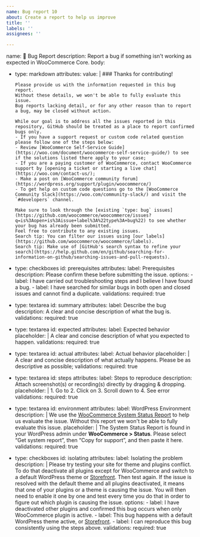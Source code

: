 ```yaml
---
name: Bug report 10
about: Create a report to help us improve
title: ''
labels: ''
assignees: ''

---
```


name: 🐞 Bug Report
description: Report a bug if something isn't working as expected in WooCommerce Core.
body:
  - type: markdown
    attributes:
      value: |
        ### Thanks for contributing!

        Please provide us with the information requested in this bug report. 
        Without these details, we won't be able to fully evaluate this issue. 
        Bug reports lacking detail, or for any other reason than to report a bug, may be closed without action.

        While our goal is to address all the issues reported in this repository, GitHub should be treated as a place to report confirmed bugs only.
        - If you have a support request or custom code related question please follow one of the steps below:
        - Review [WooCommerce Self-Service Guide](https://woo.com/document/woocommerce-self-service-guide/) to see if the solutions listed there apply to your case;
        - If you are a paying customer of WooCommerce, contact WooCommerce support by [opening a ticket or starting a live chat](https://woo.com/contact-us/);
        - Make a post on [WooCommerce community forum](https://wordpress.org/support/plugin/woocommerce/)
        - To get help on custom code questions go to the [WooCommerce Community Slack](https://woo.com/community-slack/) and visit the `#developers` channel. 

        Make sure to look through the [existing `type: bug` issues](https://github.com/woocommerce/woocommerce/issues?q=is%3Aopen+is%3Aissue+label%3A%22type%3A+bug%22) to see whether your bug has already been submitted.
        Feel free to contribute to any existing issues.
        Search tip: You can filter our issues using [our labels](https://github.com/woocommerce/woocommerce/labels).
        Search tip: Make use of [GitHub's search syntax to refine your search](https://help.github.com/en/github/searching-for-information-on-github/searching-issues-and-pull-requests).
  - type: checkboxes
    id: prerequisites
    attributes:
      label: Prerequisites
      description: Please confirm these before submitting the issue.
      options:
        - label: I have carried out troubleshooting steps and I believe I have found a bug.
        - label: I have searched for similar bugs in both open and closed issues and cannot find a duplicate.
    validations:
      required: true
  - type: textarea
    id: summary
    attributes:
      label: Describe the bug
      description: A clear and concise description of what the bug is.
    validations:
      required: true
  - type: textarea
    id: expected
    attributes:
      label: Expected behavior
      placeholder: |
        A clear and concise description of what you expected to happen.
    validations:
      required: true
  - type: textarea
    id: actual
    attributes:
      label: Actual behavior
      placeholder: |
        A clear and concise description of what actually happens. Please be as descriptive as possible;
    validations:
      required: true
  - type: textarea
    id: steps
    attributes:
      label: Steps to reproduce
      description: Attach screenshot(s) or recording(s) directly by dragging & dropping.
      placeholder: |
        1. Go to
        2. Click on
        3. Scroll down to
        4. See error
    validations:
      required: true
  - type: textarea
    id: environment
    attributes:
      label: WordPress Environment
      description: |
        We use the [WooCommerce System Status Report](https://woo.com/document/understanding-the-woocommerce-system-status-report/) to help us evaluate the issue. 
        Without this report we won't be able to fully evaluate this issue.
      placeholder: |
        The System Status Report is found in your WordPress admin under **WooCommerce > Status**. 
        Please select “Get system report”, then “Copy for support”, and then paste it here.
    validations:
      required: true
  - type: checkboxes
    id: isolating
    attributes:
      label: Isolating the problem
      description: |
        Please try testing your site for theme and plugins conflict. 
        To do that deactivate all plugins except for WooCommerce and switch to a default WordPress theme or [Storefront](https://en-gb.wordpress.org/themes/storefront/). Then test again. 
        If the issue is resolved with the default theme and all plugins deactivated, it means that one of your plugins or a theme is causing the issue. 
        You will then need to enable it one by one and test every time you do that in order to figure out which plugin is causing the issue.
      options:
        - label: I have deactivated other plugins and confirmed this bug occurs when only WooCommerce plugin is active.
        - label: This bug happens with a default WordPress theme active, or [Storefront](https://woo.com/products/storefront/).
        - label: I can reproduce this bug consistently using the steps above.
    validations:
      required: true
